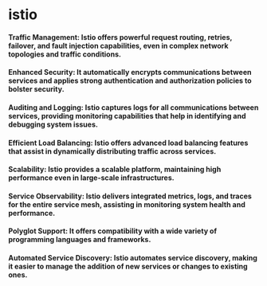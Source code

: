 # istio

#### Traffic Management: Istio offers powerful request routing, retries, failover, and fault injection capabilities, even in complex network topologies and traffic conditions.

#### Enhanced Security: It automatically encrypts communications between services and applies strong authentication and authorization policies to bolster security.

#### Auditing and Logging: Istio captures logs for all communications between services, providing monitoring capabilities that help in identifying and debugging system issues.

#### Efficient Load Balancing: Istio offers advanced load balancing features that assist in dynamically distributing traffic across services.

#### Scalability: Istio provides a scalable platform, maintaining high performance even in large-scale infrastructures.

#### Service Observability: Istio delivers integrated metrics, logs, and traces for the entire service mesh, assisting in monitoring system health and performance.

#### Polyglot Support: It offers compatibility with a wide variety of programming languages and frameworks.

#### Automated Service Discovery: Istio automates service discovery, making it easier to manage the addition of new services or changes to existing ones.
